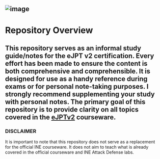 ![image](https://github.com/B4PHOM3T/eJPT-Notes/assets/89618500/b78e8bb0-700a-478d-a864-9401b5aa2bb2)
---
# Repository Overview
This repository serves as an informal study guide/notes for the eJPT v2 certification. Every effort has been made to ensure the content is both comprehensive and comprehensible. It is designed for use as a handy reference during exams or for personal note-taking purposes. I strongly recommend supplementing your study with personal notes. The primary goal of this repository is to provide clarity on all topics covered in the [eJPTv2](https://security.ine.com/certifications/ejpt-certification/) courseware.
---
### DISCLAIMER
It is important to note that this repository does not serve as a replacement for the official INE courseware. It does not aim to teach what is already covered in the official courseware and INE Attack Defense labs.
